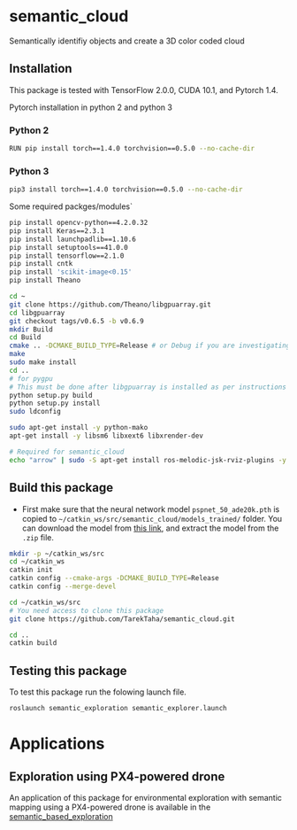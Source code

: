 # semantic_cloud
Semantically identifiy objects and create a 3D color coded cloud

## Installation
This package is tested with TensorFlow 2.0.0, CUDA 10.1, and Pytorch 1.4.  

Pytorch installation in python 2 and python 3 
### Python 2
```sh
RUN pip install torch==1.4.0 torchvision==0.5.0 --no-cache-dir
```
### Python 3
```sh
pip3 install torch==1.4.0 torchvision==0.5.0 --no-cache-dir
```

Some required packges/modules`
```sh
pip install opencv-python==4.2.0.32
pip install Keras==2.3.1
pip install launchpadlib==1.10.6
pip install setuptools==41.0.0
pip install tensorflow==2.1.0
pip install cntk
pip install 'scikit-image<0.15'
pip install Theano

cd ~
git clone https://github.com/Theano/libgpuarray.git
cd libgpuarray
git checkout tags/v0.6.5 -b v0.6.9
mkdir Build
cd Build
cmake .. -DCMAKE_BUILD_TYPE=Release # or Debug if you are investigating a crash
make
sudo make install
cd ..
# for pygpu
# This must be done after libgpuarray is installed as per instructions above.
python setup.py build
python setup.py install
sudo ldconfig

sudo apt-get install -y python-mako
apt-get install -y libsm6 libxext6 libxrender-dev

# Required for semantic_cloud
echo "arrow" | sudo -S apt-get install ros-melodic-jsk-rviz-plugins -y
```


## Build this package
* First make sure that the neural network model `pspnet_50_ade20k.pth` is copied to `~/catkin_ws/src/semantic_cloud/models_trained/` folder. You can download the model from [this link](https://drive.google.com/drive/folders/1yS92J8LU2PChqqeGUxb0km3lA0yBF7tg?usp=sharing), and extract the model from the `.zip` file.

```sh
mkdir -p ~/catkin_ws/src
cd ~/catkin_ws
catkin init
catkin config --cmake-args -DCMAKE_BUILD_TYPE=Release
catkin config --merge-devel

cd ~/catkin_ws/src
# You need access to clone this package
git clone https://github.com/TarekTaha/semantic_cloud.git

cd ..
catkin build
```

## Testing this package
To test this package run the folowing launch file. 

```sh
roslaunch semantic_exploration semantic_explorer.launch
```

# Applications
## Exploration using PX4-powered drone
An application of this package for environmental exploration with semantic mapping using a PX4-powered drone is available in the [semantic_based_exploration](https://github.com/kucars/semantic_based_exploration)
